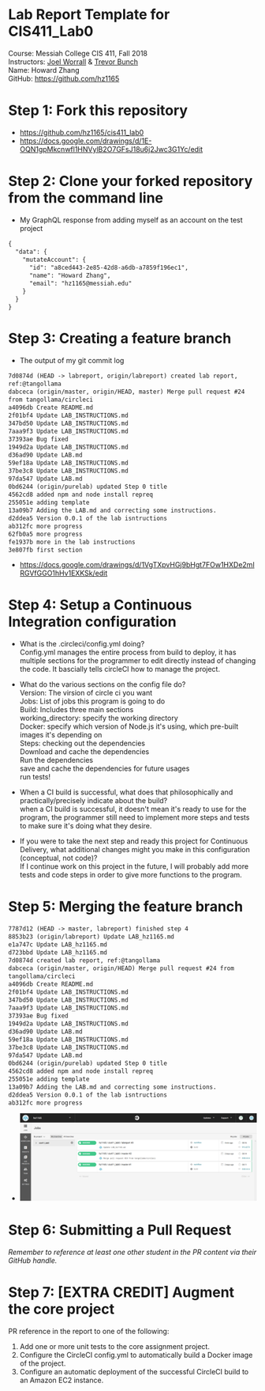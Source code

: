 # Lab Report Template for CIS411_Lab0
Course: Messiah College CIS 411, Fall 2018<br/>
Instructors: [Joel Worrall](https://github.com/tangollama) & [Trevor Bunch](https://github.com/trevordbunch)<br/>
Name: Howard Zhang<br/>
GitHub: https://github.com/hz1165<br/>

# Step 1: Fork this repository
- https://github.com/hz1165/cis411_lab0
- https://docs.google.com/drawings/d/1E-OQN1gpMkcnwfl1HNVylB2O7GFsJ18u6j2Jwc3G1Yc/edit

# Step 2: Clone your forked repository from the command line
- My GraphQL response from adding myself as an account on the test project
```
{
  "data": {
    "mutateAccount": {
      "id": "a8ced443-2e85-42d8-a6db-a7859f196ec1",
      "name": "Howard Zhang",
      "email": "hz1165@messiah.edu"
    }
  }
}
```

# Step 3: Creating a feature branch
- The output of my git commit log
```
7d0874d (HEAD -> labreport, origin/labreport) created lab report, ref:@tangollama
dabceca (origin/master, origin/HEAD, master) Merge pull request #24 from tangollama/circleci
a4096db Create README.md
2f01bf4 Update LAB_INSTRUCTIONS.md
347bd50 Update LAB_INSTRUCTIONS.md
7aaa9f3 Update LAB_INSTRUCTIONS.md
37393ae Bug fixed
1949d2a Update LAB_INSTRUCTIONS.md
d36ad90 Update LAB.md
59ef18a Update LAB_INSTRUCTIONS.md
37be3c8 Update LAB_INSTRUCTIONS.md
97da547 Update LAB.md
0bd6244 (origin/purelab) updated Step 0 title
4562cd8 added npm and node install repreq
255051e adding template
13a09b7 Adding the LAB.md and correcting some instructions.
d2ddea5 Version 0.0.1 of the lab isntructions
ab312fc more progress
62fb0a5 more progress
fe1937b more in the lab instructions
3e807fb first section
```
- https://docs.google.com/drawings/d/1VgTXpvHGj9bHgt7FOw1HXDe2mlRGVfGGO1hHv1EXKSk/edit

# Step 4: Setup a Continuous Integration configuration
- What is the .circleci/config.yml doing? <br/>
    Config.yml manages the entire process from build to deploy, it has multiple sections for the programmer to 
    edit directly instead of changing the code. It bascially tells circleCI how to manage the project.
- What do the various sections on the config file do?<br/>
    Version: The virsion of circle ci you want<br/>
    Jobs: List of jobs this program is going to do<br/>
    Build: Includes three main sections<br/>
      working_directory: specify the working directory<br/>
      Docker: specify which version of Node.js it's using, which pre-built images it's depending on<br/>
      Steps: checking out the dependencies<br/>
             Download and cache the dependencies<br/>
             Run the dependencies<br/>
             save and cache the dependencies for future usages<br/>
             run tests!<br/>
    
- When a CI build is successful, what does that philosophically and practically/precisely indicate about the build?<br/>
when a CI build is successful, it doesn't mean it's ready to use for the program, the programmer still need to implement more steps and tests to make sure it's doing what they desire.<br/>
    
- If you were to take the next step and ready this project for Continuous Delivery, what additional changes might you make in this configuration (conceptual, not code)?<br/>
  If I continue work on this project in the future, I will probably add more tests and code steps in order to give more functions to the program.

# Step 5: Merging the feature branch
```
7787d12 (HEAD -> master, labreport) finished step 4
8853b23 (origin/labreport) Update LAB_hz1165.md
e1a747c Update LAB_hz1165.md
d723bbd Update LAB_hz1165.md
7d0874d created lab report, ref:@tangollama
dabceca (origin/master, origin/HEAD) Merge pull request #24 from tangollama/circleci
a4096db Create README.md
2f01bf4 Update LAB_INSTRUCTIONS.md
347bd50 Update LAB_INSTRUCTIONS.md
7aaa9f3 Update LAB_INSTRUCTIONS.md
37393ae Bug fixed
1949d2a Update LAB_INSTRUCTIONS.md
d36ad90 Update LAB.md
59ef18a Update LAB_INSTRUCTIONS.md
37be3c8 Update LAB_INSTRUCTIONS.md
97da547 Update LAB.md
0bd6244 (origin/purelab) updated Step 0 title
4562cd8 added npm and node install repreq
255051e adding template
13a09b7 Adding the LAB.md and correcting some instructions.
d2ddea5 Version 0.0.1 of the lab isntructions
ab312fc more progress
```

* ![CircleCiJobs](https://github.com/hz1165/cis411_lab0/blob/master/assets/circleciJobs.PNG)

# Step 6: Submitting a Pull Request
_Remember to reference at least one other student in the PR content via their GitHub handle._

# Step 7: [EXTRA CREDIT] Augment the core project
PR reference in the report to one of the following:
1. Add one or more unit tests to the core assignment project. 
2. Configure the CircleCI config.yml to automatically build a Docker image of the project.
3. Configure an automatic deployment of the successful CircleCI build to an Amazon EC2 instance.
